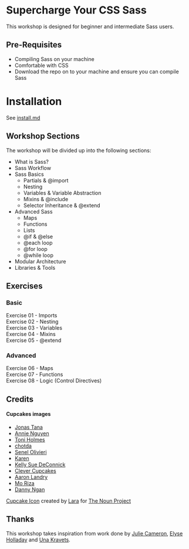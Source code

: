Supercharge Your CSS Sass
================
This workshop is designed for beginner and intermediate Sass users.

## Pre-Requisites

* Compiling Sass on your machine
* Comfortable with CSS
* Download the repo on to your machine and ensure you can compile Sass

# Installation

See [install.md](https://github.com/minamarkham/supercharge-sass/blob/master/install.md)

## Workshop Sections

The workshop will be divided up into the following sections:

* What is Sass?
* Sass Workflow
* Sass Basics
  * Partials & @import
  * Nesting
  * Variables & Variable Abstraction
  * Mixins & @include
  * Selector Inheritance & @extend
* Advanced Sass
  * Maps
  * Functions
  * Lists
  * @if & @else
  * @each loop
  * @for loop
  * @while loop
* Modular Architecture
* Libraries & Tools

## Exercises

### Basic

Exercise 01 - Imports  
Exercise 02 - Nesting  
Exercise 03 - Variables  
Exercise 04 - Mixins  
Exercise 05 - @extend  

### Advanced 

Exercise 06 - Maps  
Exercise 07 - Functions  
Exercise 08 - Logic (Control Directives)


## Credits

#### Cupcakes images
* [Jonas Tana](https://www.flickr.com/photos/jonastana/)
* [Annie Nguyen](https://www.flickr.com/photos/anniehs/)
* [Toni Holmes](https://www.flickr.com/photos/tonibduguid/)
* [chotda](https://www.flickr.com/photos/santos/)
* [Senel Olivieri](https://www.flickr.com/photos/janset/)
* [Karen](https://www.flickr.com/photos/misbehave/)
* [Kelly Sue DeConnick](https://www.flickr.com/photos/kellysue/)
* [Clever Cupcakes](https://www.flickr.com/photos/clevercupcakes/)
* [Aaron Landry](https://www.flickr.com/photos/s4xton/)
* [Mo Riza](https://www.flickr.com/photos/moriza/)
* [Danny Ngan](https://www.flickr.com/photos/dn/)

[Cupcake Icon](http://thenounproject.com/term/cupcake/117116/) created by [Lara](http://thenounproject.com/lara.carena/) for [The Noun Project](http://thenounproject.com/)

## Thanks
This workshop takes inspiration from work done by [Julie Cameron](https://github.com/jewlofthelotus), [Elyse Holladay](https://github.com/elyseholladay) and [Una Kravets](https://github.com/una).
